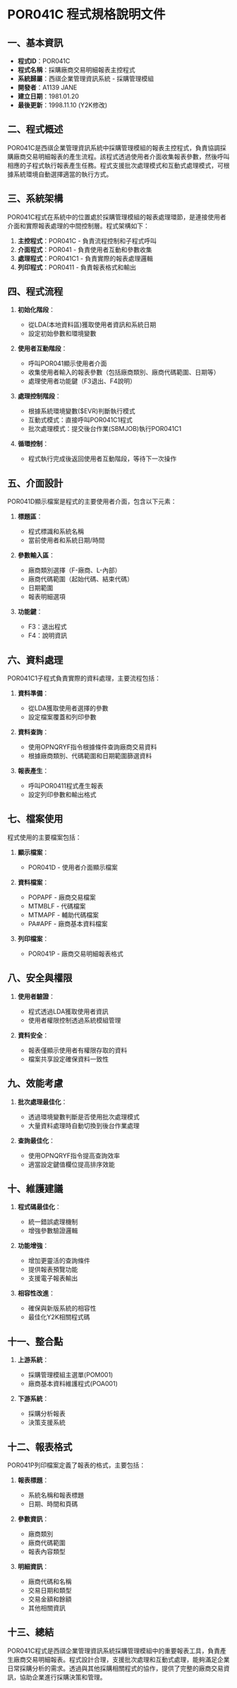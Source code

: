 # POR041C 程式規格說明文件

## 一、基本資訊

- **程式ID**：POR041C
- **程式名稱**：採購廠商交易明細報表主控程式
- **系統歸屬**：西祺企業管理資訊系統 - 採購管理模組
- **開發者**：A1139 JANE
- **建立日期**：1981.01.20
- **最後更新**：1998.11.10 (Y2K修改)

## 二、程式概述

POR041C是西祺企業管理資訊系統中採購管理模組的報表主控程式，負責協調採購廠商交易明細報表的產生流程。該程式透過使用者介面收集報表參數，然後呼叫相應的子程式執行報表產生任務。程式支援批次處理模式和互動式處理模式，可根據系統環境自動選擇適當的執行方式。

## 三、系統架構

POR041C程式在系統中的位置處於採購管理模組的報表處理環節，是連接使用者介面和實際報表處理的中間控制層。程式架構如下：

1. **主控程式**：POR041C - 負責流程控制和子程式呼叫
2. **介面程式**：POR041 - 負責使用者互動和參數收集
3. **處理程式**：POR041C1 - 負責實際的報表處理邏輯
4. **列印程式**：POR0411 - 負責報表格式和輸出

## 四、程式流程

1. **初始化階段**：
   - 從LDA(本地資料區)獲取使用者資訊和系統日期
   - 設定初始參數和環境變數

2. **使用者互動階段**：
   - 呼叫POR041顯示使用者介面
   - 收集使用者輸入的報表參數（包括廠商類別、廠商代碼範圍、日期等）
   - 處理使用者功能鍵（F3退出、F4說明）

3. **處理控制階段**：
   - 根據系統環境變數($EVR)判斷執行模式
   - 互動式模式：直接呼叫POR041C1程式
   - 批次處理模式：提交後台作業(SBMJOB)執行POR041C1

4. **循環控制**：
   - 程式執行完成後返回使用者互動階段，等待下一次操作

## 五、介面設計

POR041D顯示檔案是程式的主要使用者介面，包含以下元素：

1. **標題區**：
   - 程式標識和系統名稱
   - 當前使用者和系統日期/時間

2. **參數輸入區**：
   - 廠商類別選擇（F-廠商、L-內部）
   - 廠商代碼範圍（起始代碼、結束代碼）
   - 日期範圍
   - 報表明細選項

3. **功能鍵**：
   - F3：退出程式
   - F4：說明資訊

## 六、資料處理

POR041C1子程式負責實際的資料處理，主要流程包括：

1. **資料準備**：
   - 從LDA獲取使用者選擇的參數
   - 設定檔案覆蓋和列印參數

2. **資料查詢**：
   - 使用OPNQRYF指令根據條件查詢廠商交易資料
   - 根據廠商類別、代碼範圍和日期範圍篩選資料

3. **報表產生**：
   - 呼叫POR0411程式產生報表
   - 設定列印參數和輸出格式

## 七、檔案使用

程式使用的主要檔案包括：

1. **顯示檔案**：
   - POR041D - 使用者介面顯示檔案

2. **資料檔案**：
   - POPAPF - 廠商交易檔案
   - MTMBLF - 代碼檔案
   - MTMAPF - 輔助代碼檔案
   - PA#APF - 廠商基本資料檔案

3. **列印檔案**：
   - POR041P - 廠商交易明細報表格式

## 八、安全與權限

1. **使用者驗證**：
   - 程式透過LDA獲取使用者資訊
   - 使用者權限控制透過系統模組管理

2. **資料安全**：
   - 報表僅顯示使用者有權限存取的資料
   - 檔案共享設定確保資料一致性

## 九、效能考慮

1. **批次處理最佳化**：
   - 透過環境變數判斷是否使用批次處理模式
   - 大量資料處理時自動切換到後台作業處理

2. **查詢最佳化**：
   - 使用OPNQRYF指令提高查詢效率
   - 適當設定鍵值欄位提高排序效能

## 十、維護建議

1. **程式碼最佳化**：
   - 統一錯誤處理機制
   - 增強參數驗證邏輯

2. **功能增強**：
   - 增加更靈活的查詢條件
   - 提供報表預覽功能
   - 支援電子報表輸出

3. **相容性改進**：
   - 確保與新版系統的相容性
   - 最佳化Y2K相關程式碼

## 十一、整合點

1. **上游系統**：
   - 採購管理模組主選單(POM001)
   - 廠商基本資料維護程式(POA001)

2. **下游系統**：
   - 採購分析報表
   - 決策支援系統

## 十二、報表格式

POR041P列印檔案定義了報表的格式，主要包括：

1. **報表標題**：
   - 系統名稱和報表標題
   - 日期、時間和頁碼

2. **參數資訊**：
   - 廠商類別
   - 廠商代碼範圍
   - 報表內容類型

3. **明細資訊**：
   - 廠商代碼和名稱
   - 交易日期和類型
   - 交易金額和餘額
   - 其他相關資訊

## 十三、總結

POR041C程式是西祺企業管理資訊系統採購管理模組中的重要報表工具，負責產生廠商交易明細報表。程式設計合理，支援批次處理和互動式處理，能夠滿足企業日常採購分析的需求。透過與其他採購相關程式的協作，提供了完整的廠商交易資訊，協助企業進行採購決策和管理。